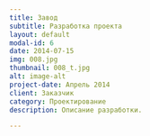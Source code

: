 ```yaml
---
title: Завод
subtitle: Разработка проекта
layout: default
modal-id: 6
date: 2014-07-15
img: 008.jpg
thumbnail: 008_t.jpg
alt: image-alt
project-date: Апрель 2014
client: Заказчик
category: Проектирование
description: Описание разработки.

---
```

